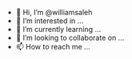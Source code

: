 - 👋 Hi, I’m @williamsaleh
- 👀 I’m interested in ...
- 🌱 I’m currently learning ...
- 💞️ I’m looking to collaborate on ...
- 📫 How to reach me ...

<!---
williamsaleh/williamsaleh is a ✨ special ✨ repository because its `README.md` (this file) appears on your GitHub profile.
You can click the Preview link to take a look at your changes.
--->
